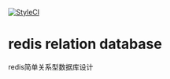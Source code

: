 [![StyleCI](https://styleci.io/repos/101747266/shield?branch=master)](https://styleci.io/repos/101747266)

# redis relation database 

 redis简单关系型数据库设计
